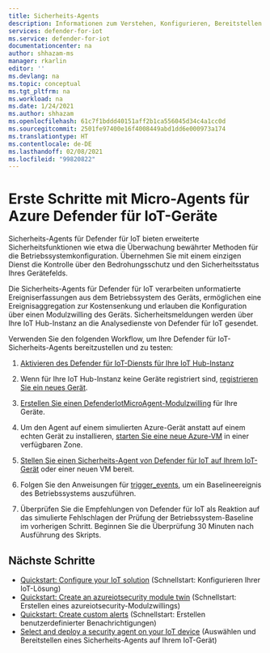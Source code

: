 ```yaml
---
title: Sicherheits-Agents
description: Informationen zum Verstehen, Konfigurieren, Bereitstellen und Verwenden der Sicherheitsdienst-Agents von Azure Defender für IoT auf Ihren IoT-Geräten.
services: defender-for-iot
ms.service: defender-for-iot
documentationcenter: na
author: shhazam-ms
manager: rkarlin
editor: ''
ms.devlang: na
ms.topic: conceptual
ms.tgt_pltfrm: na
ms.workload: na
ms.date: 1/24/2021
ms.author: shhazam
ms.openlocfilehash: 61c7f1bddd40151aff2b1ca556045d34c4a1cc0d
ms.sourcegitcommit: 2501fe97400e16f4008449abd1dd6e000973a174
ms.translationtype: HT
ms.contentlocale: de-DE
ms.lasthandoff: 02/08/2021
ms.locfileid: "99820822"
---
```

# <a name="get-started-with-azure-defender-for-iot-device-micro-agents"></a>Erste Schritte mit Micro-Agents für Azure Defender für IoT-Geräte

Sicherheits-Agents für Defender für IoT bieten erweiterte Sicherheitsfunktionen wie etwa die Überwachung bewährter Methoden für die Betriebssystemkonfiguration. Übernehmen Sie mit einem einzigen Dienst die Kontrolle über den Bedrohungsschutz und den Sicherheitsstatus Ihres Gerätefelds.

Die Sicherheits-Agents für Defender für IoT verarbeiten unformatierte Ereigniserfassungen aus dem Betriebssystem des Geräts, ermöglichen eine Ereignisaggregation zur Kostensenkung und erlauben die Konfiguration über einen Modulzwilling des Geräts. Sicherheitsmeldungen werden über Ihre IoT Hub-Instanz an die Analysedienste von Defender für IoT gesendet.

Verwenden Sie den folgenden Workflow, um Ihre Defender für IoT-Sicherheits-Agents bereitzustellen und zu testen:

1. [Aktivieren des Defender für IoT-Diensts für Ihre IoT Hub-Instanz](quickstart-onboard-iot-hub.md)

1. Wenn für Ihre IoT Hub-Instanz keine Geräte registriert sind, [registrieren Sie ein neues Gerät](../iot-accelerators/iot-accelerators-device-simulation-overview.md).

1. [Erstellen Sie einen DefenderIotMicroAgent-Modulzwilling](quickstart-create-micro-agent-module-twin.md) für Ihre Geräte.

1. Um den Agent auf einem simulierten Azure-Gerät anstatt auf einem echten Gerät zu installieren, [starten Sie eine neue Azure-VM](../virtual-machines/linux/quick-create-portal.md) in einer verfügbaren Zone.

1. [Stellen Sie einen Sicherheits-Agent von Defender für IoT auf Ihrem IoT-Gerät](how-to-deploy-linux-cs.md) oder einer neuen VM bereit.

1. Folgen Sie den Anweisungen für [trigger_events](https://aka.ms/iot-security-github-trigger-events), um ein Baselineereignis des Betriebssystems auszuführen.

1. Überprüfen Sie die Empfehlungen von Defender für IoT als Reaktion auf das simulierte Fehlschlagen der Prüfung der Betriebssystem-Baseline im vorherigen Schritt. Beginnen Sie die Überprüfung 30 Minuten nach Ausführung des Skripts.

## <a name="next-steps"></a>Nächste Schritte

- [Quickstart: Configure your IoT solution](quickstart-configure-your-solution.md) (Schnellstart: Konfigurieren Ihrer IoT-Lösung)
- [Quickstart: Create an azureiotsecurity module twin](quickstart-create-security-twin.md) (Schnellstart: Erstellen eines azureiotsecurity-Modulzwillings)
- [Quickstart: Create custom alerts](quickstart-create-custom-alerts.md) (Schnellstart: Erstellen benutzerdefinierter Benachrichtigungen)
- [Select and deploy a security agent on your IoT device](how-to-deploy-agent.md) (Auswählen und Bereitstellen eines Sicherheits-Agents auf Ihrem IoT-Gerät)